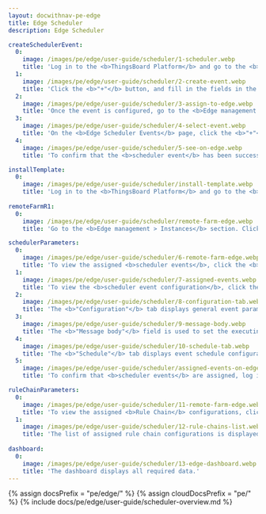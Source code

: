 ```yaml
---
layout: docwithnav-pe-edge
title: Edge Scheduler
description: Edge Scheduler

createSchedulerEvent:
  0:
    image: /images/pe/edge/user-guide/scheduler/1-scheduler.webp
    title: 'Log in to the <b>ThingsBoard Platform</b> and go to the <b>Advanced features > Scheduler</b> section.'
  1:
    image: /images/pe/edge/user-guide/scheduler/2-create-event.webp
    title: 'Click the <b>"+"</b> button, and fill in the fields in the pop-up window. For detailed instructions on how to configure a Scheduler event, see the  <a href="/docs/pe/user-guide/scheduler/#scheduler-event-dialog" target="_blank">Scheduler Event dialog documentation.</a>'
  2:
    image: /images/pe/edge/user-guide/scheduler/3-assign-to-edge.webp
    title: 'Once the event is configured, go to the <b>Edge management > Instances</b> section and click the <b>"Manage edge scheduler events"</b> button.'
  3:
    image: /images/pe/edge/user-guide/scheduler/4-select-event.webp
    title: 'On the <b>Edge Scheduler Events</b> page, click the <b>"+"</b> button and assign the event(s) to the <b>Edge</b> instance in the pop-up window.'
  4:
    image: /images/pe/edge/user-guide/scheduler/5-see-on-edge.webp
    title: 'To confirm that the <b>scheduler event</b> has been successfully assigned, log in to the <b>ThingsBoard Edge</b> and go the <b>Advanced features > Scheduler</b> section.'

installTemplate:
  0:
    image: /images/pe/edge/user-guide/scheduler/install-template.webp
    title: 'Log in to the <b>ThingsBoard Platform</b> and go to the <b>Solution templates</b> section. Click the <b>"Install"</b> button.'
    
remoteFarmR1:
  0:
    image: /images/pe/edge/user-guide/scheduler/remote-farm-edge.webp
    title: 'Go to the <b>Edge management > Instances</b> section. Click the corresponding buttons to view the settings assigned to the <b>Edge</b> instance.'

schedulerParameters:
  0:
    image: /images/pe/edge/user-guide/scheduler/6-remote-farm-edge.webp
    title: 'To view the assigned <b>scheduler events</b>, click the <b>"Manage edge scheduler events"</b> button.'
  1:
    image: /images/pe/edge/user-guide/scheduler/7-assigned-events.webp
    title: 'To view the <b>scheduler event configuration</b>, click the corresponding  button.'
  2:
    image: /images/pe/edge/user-guide/scheduler/8-configuration-tab.webp
    title: 'The <b>"Configuration"</b> tab displays general event parameters, such as event type, message type and body.'    
  3:
    image: /images/pe/edge/user-guide/scheduler/9-message-body.webp
    title: 'The <b>"Message body"</b> field is used to set the executing parameters.'    
  4:
    image: /images/pe/edge/user-guide/scheduler/10-schedule-tab.webp
    title: 'The <b>"Schedule"</b> tab displays event schedule configuration.'    
  5:
    image: /images/pe/edge/user-guide/scheduler/assigned-events-on-edge.webp
    title: 'To confirm that <b>scheduler events</b> are assigned, log in to the <b>ThingsBoard Edge</b> and go to the <b>Advanced features > Scheduler</b> section.'

ruleChainParameters:
  0:
    image: /images/pe/edge/user-guide/scheduler/11-remote-farm-edge.webp
    title: 'To view the assigned <b>Rule Chain</b> configurations, click the <b>"Manage edge rule chains"</b> button.'
  1:
    image: /images/pe/edge/user-guide/scheduler/12-rule-chains-list.webp
    title: 'The list of assigned rule chain configurations is displayed on the <b>Remote Farm R1: Rule chains</b> page'
    
dashboard:
  0:
    image: /images/pe/edge/user-guide/scheduler/13-edge-dashboard.webp
    title: 'The dashboard displays all required data.'
---
```


{% assign docsPrefix = "pe/edge/" %}
{% assign cloudDocsPrefix = "pe/" %}
{% include docs/pe/edge/user-guide/scheduler-overview.md %}